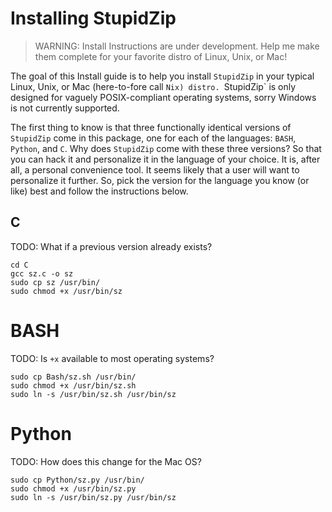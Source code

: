 # Installing StupidZip

> WARNING: Install Instructions are under development. Help me make them complete for your favorite distro of Linux, Unix, or Mac!

The goal of this Install guide is to help you install `StupidZip` in your typical Linux, Unix, or Mac (here-to-fore call `Nix) distro. `StupidZip` is only designed for vaguely POSIX-compliant operating systems, sorry Windows is not currently supported.

The first thing to know is that three functionally identical versions of `StupidZip` come in this package, one for each of the languages: `BASH`, `Python`, and `C`. Why does `StupidZip` come with these three versions? So that you can hack it and personalize it in the language of your choice. It is, after all, a personal convenience tool. It seems likely that a user will want to personalize it further. So, pick the version for the language you know (or like) best and follow the instructions below.


## C

TODO: What if a previous version already exists?

    cd C
    gcc sz.c -o sz
    sudo cp sz /usr/bin/
    sudo chmod +x /usr/bin/sz


# BASH

TODO: Is `+x` available to most operating systems?

    sudo cp Bash/sz.sh /usr/bin/
    sudo chmod +x /usr/bin/sz.sh
    sudo ln -s /usr/bin/sz.sh /usr/bin/sz


# Python

TODO: How does this change for the Mac OS?

    sudo cp Python/sz.py /usr/bin/
    sudo chmod +x /usr/bin/sz.py
    sudo ln -s /usr/bin/sz.py /usr/bin/sz
